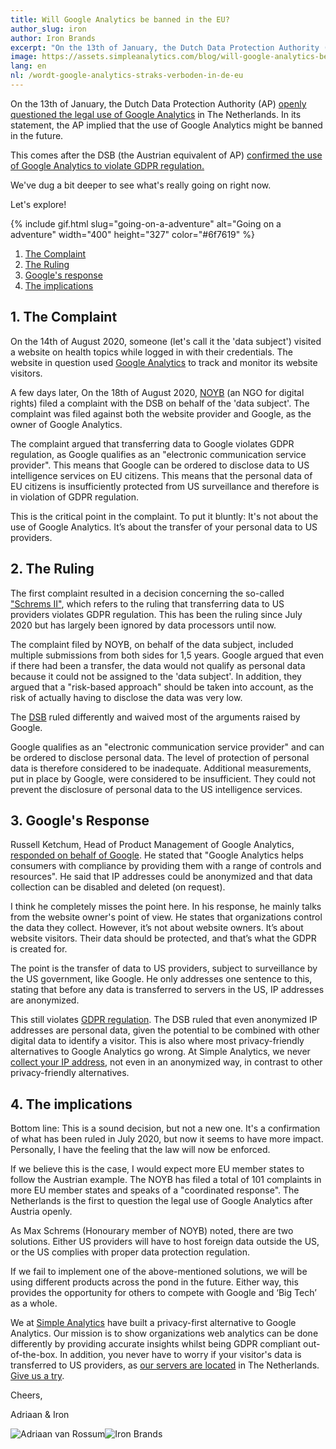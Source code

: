 ```yaml
---
title: Will Google Analytics be banned in the EU?
author_slug: iron
author: Iron Brands
excerpt: "On the 13th of January, the Dutch Data Protection Authority (AP) openly questioned the legal use of Google Analytics in The Netherlands. In its statement, the AP implied that the use of Google Analytics may be banned in the future. In this article we explain this in detail."
image: https://assets.simpleanalytics.com/blog/will-google-analytics-be-banned-in-the-eu/social.png
lang: en
nl: /wordt-google-analytics-straks-verboden-in-de-eu
---
```


On the 13th of January, the Dutch Data Protection Authority (AP) [openly questioned the legal use of Google Analytics](https://autoriteitpersoonsgegevens.nl/nl/onderwerpen/internet-telefoon-tv-en-post/cookies#hoe-kan-ik-bij-google-analytics-de-privacy-van-mijn-websitebezoekers-beschermen-4898) in The Netherlands. In its statement, the AP implied that the use of Google Analytics might be banned in the future.

This comes after the DSB (the Austrian equivalent of AP) [confirmed the use of Google Analytics to violate GDPR regulation.](https://noyb.eu/en/austrian-dsb-eu-us-data-transfers-google-analytics-illegal)

We've dug a bit deeper to see what's really going on right now.

Let's explore!

{% include gif.html slug="going-on-a-adventure" alt="Going on a adventure" width="400" height="327" color="#6f7619" %}

1.  [The Complaint](#1-the-complaint)
2.  [The Ruling](#2-the-ruling)
3.  [Google's response](#3-googles-response)
4.  [The implications](#4-the-implications)

## 1. The Complaint

On the 14th of August 2020, someone (let's call it the 'data subject') visited a website on health topics while logged in with their credentials. The website in question used [Google Analytics](https://analytics.google.com/analytics/web/) to track and monitor its website visitors.

A few days later, On the 18th of August 2020, [NOYB](https://noyb.eu/en) (an NGO for digital rights) filed a complaint with the DSB on behalf of the 'data subject'. The complaint was filed against both the website provider and Google, as the owner of Google Analytics.

The complaint argued that transferring data to Google violates GDPR regulation, as Google qualifies as an "electronic communication service provider". This means that Google can be ordered to disclose data to US intelligence services on EU citizens. This means that the personal data of EU citizens is insufficiently protected from US surveillance and therefore is in violation of GDPR regulation.

This is the critical point in the complaint. To put it bluntly: It's not about the use of Google Analytics. It’s about the transfer of your personal data to US providers.

## 2. The Ruling

The first complaint resulted in a decision concerning the so-called ["Schrems II"](https://iapp.org/news/a/the-schrems-ii-decision-eu-us-data-transfers-in-question/), which refers to the ruling that transferring data to US providers violates GDPR regulation. This has been the ruling since July 2020 but has largely been ignored by data processors until now.

The complaint filed by NOYB, on behalf of the data subject, included multiple submissions from both sides for 1,5 years. Google argued that even if there had been a transfer, the data would not qualify as personal data because it could not be assigned to the 'data subject'. In addition, they argued that a "risk-based approach" should be taken into account, as the risk of actually having to disclose the data was very low.

The [DSB](https://www.data-protection-authority.gv.at/) ruled differently and waived most of the arguments raised by Google.

Google qualifies as an "electronic communication service provider" and can be ordered to disclose personal data. The level of protection of personal data is therefore considered to be inadequate. Additional measurements, put in place by Google, were considered to be insufficient. They could not prevent the disclosure of personal data to the US intelligence services.

## 3. Google's Response

Russell Ketchum, Head of Product Management of Google Analytics, [responded on behalf of Google](https://blog.google/around-the-globe/google-europe/google-analytics-facts/). He stated that "Google Analytics helps consumers with compliance by providing them with a range of controls and resources". He said that IP addresses could be anonymized and that data collection can be disabled and deleted (on request).

I think he completely misses the point here. In his response, he mainly talks from the website owner's point of view. He states that organizations control the data they collect. However, it’s not about website owners. It’s about website visitors. Their data should be protected, and that’s what the GDPR is created for.

The point is the transfer of data to US providers, subject to surveillance by the US government, like Google. He only addresses one sentence to this, stating that before any data is transferred to servers in the US, IP addresses are anonymized.

This still violates [GDPR regulation](https://lawspeed.com/gdpr-transfers-of-data-to-the-united-states/). The DSB ruled that even anonymized IP addresses are personal data, given the potential to be combined with other digital data to identify a visitor. This is also where most privacy-friendly alternatives to Google Analytics go wrong. At Simple Analytics, we never [collect your IP address](https://docs.simpleanalytics.com/what-we-collect), not even in an anonymized way, in contrast to other privacy-friendly alternatives.

## 4. The implications

Bottom line: This is a sound decision, but not a new one. It's a confirmation of what has been ruled in July 2020, but now it seems to have more impact. Personally, I have the feeling that the law will now be enforced.

If we believe this is the case, I would expect more EU member states to follow the Austrian example. The NOYB has filed a total of 101 complaints in more EU member states and speaks of a "coordinated response". The Netherlands is the first to question the legal use of Google Analytics after Austria openly.

As Max Schrems (Honourary member of NOYB) noted, there are two solutions. Either US providers will have to host foreign data outside the US, or the US complies with proper data protection regulation.

If we fail to implement one of the above-mentioned solutions, we will be using different products across the pond in the future. Either way, this provides the opportunity for others to compete with Google and ‘Big Tech’ as a whole.

We at [Simple Analytics](https://simpleanalytics.com/) have built a privacy-first alternative to Google Analytics. Our mission is to show organizations web analytics can be done differently by providing accurate insights whilst being GDPR compliant out-of-the-box. In addition, you never have to worry if your visitor's data is transferred to US providers, as [our servers are located](https://docs.simpleanalytics.com/locations) in The Netherlands. [Give us a try](https://simpleanalytics.com/welcome).

Cheers,

Adriaan & Iron

<img
  loading="lazy"
  class="avatar"
  src="https://assets.simpleanalytics.com/images/people/adriaan.jpg"
  referrerpolicy="no-referrer"
  alt="Adriaan van Rossum"
/><img
  loading="lazy"
  class="avatar"
  src="https://assets.simpleanalytics.com/images/people/iron.jpg"
  referrerpolicy="no-referrer"
  alt="Iron Brands"
/>
